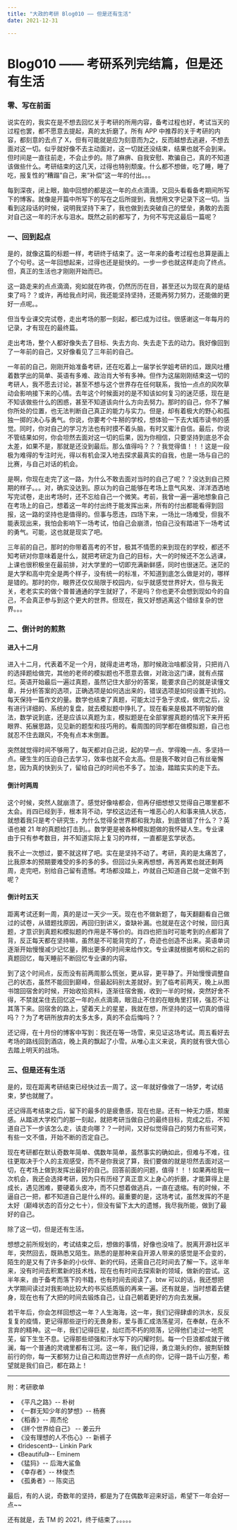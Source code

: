 ```yaml
---
title: "大政的考研 Blog010 —— 但是还有生活"
date: 2021-12-31

---
```


# Blog010 —— 考研系列完结篇，但是还有生活

### 零、写在前面

说实在的，我实在是不想去回忆关于考研的所用内容，备考过程也好，考试当天的过程也罢，都不愿意去提起，真的太折磨了。所有 APP 中推荐的关于考研的内容，都刻意的去点了 X，但有可能就是应为刻意而为之，反而越想去逃避，不想去面对这一切。似乎就好像不去主动面对，这一切就还没结束，结果也就不会到来。但时间是一直往前走，不会止步的。除了麻痹、自我安慰、欺骗自己，真的不知道该做些什么。考研结束的这几天，过得也特别颓废。什么都不想做，吃了睡，睡了吃，报复性的“糟蹋”自己，来“补偿”这一年的付出。。。

每到深夜，闭上眼，脑中回想的都是这一年的点点滴滴，又回头看看备考期间所写下的博客。就像是开篇中所写下的写在之后所提到，我想用文字记录下这一切。当看到这段话的时候，说明我坚持下来了，我也做到去突破自己的壁垒，勇敢的去面对自己这一年的汗水与泪水。既然之前的都写了，为何不写完这最后一篇呢？

### 一、回到起点

是的，就像这篇的标题一样，考研终于结束了。这一年来的备考过程也总算是画上了个句号。这一年回想起来，过得也还是挺快的。一步一步也就这样走向了终点。但，真正的生活也才刚刚开始而已。

这一路走来的点点滴滴，宛如就在昨夜，仍然历历在目，甚至还以为现在真的是结束了吗？？或许，再给我点时间，我还能坚持坚持，还能再努力努力，还能做的更好一点呢。。

但当专业课交完试卷，走出考场的那一刻起，都已成为过往。很感谢这一年每月的记录，才有现在的最终篇。

走出考场，整个人都好像失去了目标、失去方向、失去走下去的动力。我好像回到了一年前的自己，又好像看见了三年前的自己。

一年前的自己，刚刚开始准备考研，还在吃着上一届学长学姐考研的瓜，跟风吐槽着数学出的简单、英语有多难、政治肖大爷有多神。但作为这届刚刚结束这一切的考研人，我不愿去讨论，甚至不想与这个世界存在任何联系，我怕一点点的风吹草动会影响接下来的心情。去年这个时候面对的是不知该如何复习的迷茫感，现在是不知该做些什么的困惑，甚至不知道该向什么方向去努力。那时的自己，你不了解你所处的位置，也无法判断自己真正的能力与实力。但是，却有着极大的野心和孤独一掷的决心与勇气。你说，你要考个牛掰的学校，想体验一下去大城市读书的感觉。同时，你对自己的学习方法也有时摸不着头脑，有时又蜜汁自信。最后，你说不管结果如何，你会坦然去面对这一切的后果，因为你相信，只要坚持到底总不会太差，如果不是，那就是还没到最后。那么值得吗？？？我觉得值！！！这是一段极为难得的专注时光，得以有机会深入地去探求最真实的自我，也是一场与自己的比赛，与自己对话的机会。

是啊，你现在走完了这一路，为什么不敢去面对当时的自己了呢？？没达到自己预期的样子。。。对，确实没达到。原以为的自己能够在考场上意气风发、洋洋洒洒地写完试卷，走出考场时，还不忘给自己一个微笑。考前，我曾一遍一遍地想象自己在考场上的自己，想着这一年的付出终于能发挥出来，所有的付出都能看得到回报，这一路的坚持也是值得的。但事与愿违，四场下来，一场比一场难受，但我不能表现出来，我怕会影响下一场考试，怕自己会崩溃，怕自己没有踏进下一场考试的勇气。可能，这也就是现实了吧。

三年前的自己，那时的你带着高考的不甘，极其不情愿的来到现在的学校，都还不知考研对你意味着是什么，就把考研定为自己的目标，大一的时候还不怎么逃课，上课也很积极坐在最前排，对大学里的一切即充满新鲜感，同时也很迷茫。迷茫的是大学和高中完全是两个样子，没有统一的标准，不知道到底怎么做是对的，哪样是错的。那时的你，眼界还仅仅局限于校园内，似乎就感觉世界好大，但与我无关，老老实实的做个普普通通的学生就好了，不是吗？你也更不会想到现如今的自己，不会真正参与到这个更大的世界。但现在，我又好想逃离这个错综复杂的世界。。。

### 二、倒计时的煎熬

#### 进入十二月

进入十二月，代表着不足一个月，就得走进考场，那时候政治啥都没背，只把肖八的选择题给做完，其他的老师的模拟题也不愿意去做，对政治这门课，就有点摆烂。英语开始最后一遍过真题，虽然记住大部分的答案，能要求自己的就是读懂文章，并分析答案的选项，正确选项是如何选出来的，错误选项是如何设置干扰的。每天保持一篇作文的量。数学也结束了真题，可能太过于急于求成，做完之后，没有进行详细的、系统的复盘，就去模拟题中挣扎了。现在看来是极其不明智的做法，数学说到底，还是应该以真题为主，模拟题是在全部掌握真题的情况下来开拓眼界、拓展思路，见见新的题型和技巧用的。看周围的同学都在做模拟题，自己也就忍不住去跟风，不免有点本末倒置。

突然就觉得时间不够用了，每天都对自己说，起的早一点、学得晚一点、多坚持一点。硬生生的压迫自己去学习，效率也就不会太高。但是我不敢对自己有丝毫懈怠，因为真的快到头了，留给自己的时间也不多了。加油，踏踏实实的走下去。

#### 倒计时两周

这个时候，突然人就崩溃了。感觉好像啥都会，但再仔细想想又觉得自己哪里都不太会。肖四已经到手，根本背不动，学校这边还有一堆恶心的人和事来搞人状态，就想着我只是考个研究生，为什么觉得全世界都和我为敌，到底做错了什么？？英语也被 21 年的真题给打击到。。数学更是被各种模拟题做的我怀疑人生。专业课由于只有参考数目，并不知道实际上复习的咋样，一直都是玄学状态。

我不止一次想过，要不就这样了吧。实在是坚持不动了。考研，真的是太痛苦了，比我原本的预期要难受的多的多的多。但回过头来再想想，再苦再累也就还剩两周，走完吧，别给自己留有遗憾。考场都没踏上，咋就自己知道自己就一定做不到呢？

#### 倒计时五天

距离考试还剩一周，真的是过一天少一天。现在也不做新题了，每天翻翻看自己做过的试卷，从错题找原因，再回归到讲义，查缺补漏。也就是在这个时候，回归真题，才意识到真题和模拟题的作用是不等价的。肖四也把当时可能考到的点都背了背，反正每天都在坚持嘛，虽然是不可能背完的了，奇迹也创造不出来。英语单词逐渐开始慢慢减少记忆量，腾出更多的时间来给作文。专业课就根据考纲和之前的真题回忆，每天睡前不断回忆专业课的内容。

到了这个时间点，反而没有前两周那么慌张，更从容，更平静了。开始慢慢调整自己的状态，虽然不能回到巅峰，但最起码别太差就好。到了临考前两天，晚上从图书馆回宿舍的时候，开始收拾资料，逐渐往宿舍搬，收到一半的时候，突然好舍不得，不禁就呆住去回忆这一年的点点滴滴，眼泪止不住的在眼角里打转，强忍不让其落下来。回宿舍的路上，望着天上的星星，我就在想，所坚持的这一切真的值得吗？？为了考研所放弃的太多太多，真的不会后悔吗？？

还记得，在十月份的博客中写到：我还在等一场雪，来见证这场考试。周五看好去考场的路线回到酒店，晚上真的飘起了小雪。从唯心主义来说，真的就有很大信心去踏上明天的战场。

### 三、但是还有生活

是的，现在距离考研结束已经快过去一周了。这一年就好像做了一场梦，考试结束，梦也就醒了。

还记得高考结束之后，留下的最多的是疲惫感，现在也是。还有一种无力感，颓废感。从踏进大学校门的那一刻起，就把考研当做自己的最终目标，完成之后，不知道自己下一步该怎么走，该走向哪？？一时间，又好似觉得自己的努力有些可笑，有些一文不值，开始不断的否定自己。

现在考研都在默认奇数年简单、偶数年简单，虽然事实的确如此，但难与不难，往往更取决于个人的主观感受，而不是你我说了算，我们要做的就是坦然去面对这一切，在考场上做到发挥出最好的自己。回答前面的问题，值得！！！如果再给我一次机会，我还会选择考研，因为只有历经了真正意义上身心的折磨，才能算得上是成长，遇见困难，要硬着头皮冲，而不只想着做逃兵，一直在退缩。有的时候，不逼自己一把，都不知道自己是什么样的。最重要的是，这场考试，虽然发挥的不是太好（巅峰状态的百分之七十），但没有留下太大的遗憾，我尽我所能，做到了最好的自己。

除了这一切，但是还有生活。

想想之前所规划的，考试结束之后，想做的事情，好像也没啥了。脱离开源社区半年，突然回去，既熟悉又陌生。熟悉的是那种来自开源人带来的感觉是不会变的，陌生的是又有了许多新的小伙伴、新的代码，还需自己花时间去了解一下。这半年来，没有时间去积累新的技术栈，现在也有时间去探索新的领域，做新的尝试。这半年来，由于备考而落下的书籍，也有时间去阅读了。btw 可以的话，我还想把大学期间读过对我影响比较大的书买纸质版的再来一遍。还有就是，当时想着去健身，现在也有了大把的时间去锻炼自己，让自己朝着更好的方向去发展。

若干年后，你会怎样回想这一年？人生海海，这一年，我们记得肆虐的洪水，反反复复的疫情，更记得那些逆行的无畏身影，爱与善汇成浩荡星河，在奉献，在永不言弃的精神。这一年，我们记得巨星，灿烂而不朽的陨落，记得他们走过一地荒芜，留下生生不息。记得那些顽强和汗水写下的闪耀时刻。每一个巨浪都成就于微澜，每一个普通的灵魂里都有江河。这一年，我们记得，勇立潮头的你，披荆斩棘前行的你，每一天都努力让自己和周边世界好一点点的你，记得一路千山万壑，希望就是我们自己，都在路上！

----

附：考研歌单

-    《平凡之路》-- 朴树
-    《一群无知少年的梦想》-- 杨赛
-    《稻香》-- 周杰伦
-    《拼个世界给自己》 -- 姜云升
-    《没有理想的人不伤心》-- 新裤子
-    《Iridescent》-- Linkin Park
-    《Beautiful》-- Eminem
-    《猛犸》-- 后海大鲨鱼
-    《幸存者》-- 林俊杰
-    《孤勇者》-- 陈奕迅







最后，有的人说，奇数年的坚持，都是为了在偶数年迎来好运，希望下一年会好一点~~

还有就是，去 TM 的 2021，终于结束了。。。。。
